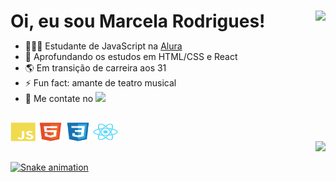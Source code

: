 #

<img align='right' src="https://github-readme-stats.vercel.app/api?username=marcelarodrigues&show_icons=true&theme=dark&include_all_commits=true&count_private=true"/>

<h1 style="display: inline""> Oi, eu sou Marcela Rodrigues! </h1> 

- 👩🏻‍🎓 Estudante de JavaScript na <a href="https://www.alura.com.br/">Alura</a>
- 💾 Aprofundando os estudos em HTML/CSS e React
- 🌎 Em transição de carreira aos 31
- ⚡ Fun fact: amante de teatro musical
- 💬 Me contate no <a href="https://www.linkedin.com/in/marcela-rodrigues-operacoes/" target="_blank"><img src="https://img.shields.io/badge/-LinkedIn-%230077B5?style=for-the-badge&logo=linkedin&logoColor=white" target="_blank"></a> 

##

<!--

<div align="right">
  <a href="https://github.com/marcelarodrigues">
  <img height="180em" src="https://github-readme-stats.vercel.app/api?username=marcelarodrigues&show_icons=true&theme=dark&include_all_commits=true&count_private=true"/>
</div>
-->
  
<div style="display: inline-block">
  <img align="center" alt="Ma-Js" height="30" width="40" src="https://raw.githubusercontent.com/devicons/devicon/master/icons/javascript/javascript-plain.svg">
  <img align="center" alt="Ma-HTML" height="30" width="40" src="https://raw.githubusercontent.com/devicons/devicon/master/icons/html5/html5-original.svg">
  <img align="center" alt="Ma-CSS" height="30" width="40" src="https://raw.githubusercontent.com/devicons/devicon/master/icons/css3/css3-original.svg">
  <img align="center" alt="Ma-React" height="30" width="40" src="https://raw.githubusercontent.com/devicons/devicon/master/icons/react/react-original.svg">
</div>

<div align="right">
  <a href="https://github.com/marcelarodrigues">
  <img height="180em" src="https://github-readme-stats.vercel.app/api/top-langs/?username=marcelarodrigues&layout=compact&langs_count=7&theme=dark"/>
</div>

<div> 
  
  ![Snake animation](https://github.com/marcelarodrigues/marcelarodrigues/blob/output/github-contribution-grid-snake.svg)

</div>
